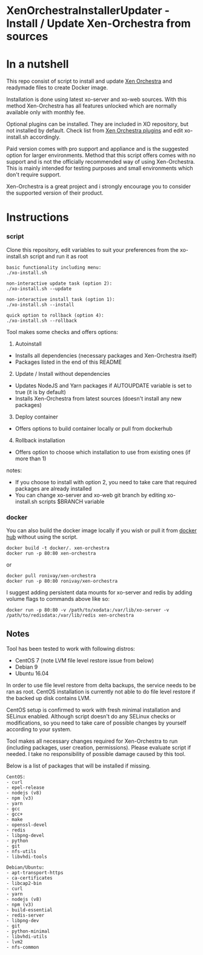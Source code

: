 
# XenOrchestraInstallerUpdater - Install / Update Xen-Orchestra from sources

# In a nutshell

This repo consist of script to install and update [Xen Orchestra](https://xen-orchestra.com/#!/) and readymade files to create Docker image.

Installation is done using latest xo-server and xo-web sources. With this method Xen-Orchestra has all features unlocked which are normally available only with monthly fee.

Optional plugins can be installed. They are included in XO repository, but not installed by default. Check list from [Xen Orchestra plugins](https://github.com/vatesfr/xen-orchestra/tree/master/packages) and edit xo-install.sh accordingly.


Paid version comes with pro support and appliance and is the suggested option for larger environments. Method that this script offers comes with no support and is not the officially recommended way of using Xen-Orchestra. This is mainly intended for testing purposes and small environments which don't require support.

Xen-Orchestra is a great project and i strongly encourage you to consider the supported version of their product.

# Instructions

### script
Clone this repository, edit variables to suit your preferences from the xo-install.sh script and run it as root

```
basic functionality including menu:
./xo-install.sh

non-interactive update task (option 2):
./xo-install.sh --update

non-interactive install task (option 1):
./xo-install.sh --install

quick option to rollback (option 4):
./xo-install.sh --rollback
```

Tool makes some checks and offers options:

1. Autoinstall
 - Installs all dependencies (necessary packages and Xen-Orchestra itself)
 - Packages listed in the end of this README

2. Update / Install without dependencies
 - Updates NodeJS and Yarn packages if AUTOUPDATE variable is set to true (it is by default)
 - Installs Xen-Orchestra from latest sources (doesn't install any new packages)

3. Deploy container
 - Offers options to build container locally or pull from dockerhub

4. Rollback installation
 - Offers option to choose which installation to use from existing ones (if more than 1)

notes:

 - If you choose to install with option 2, you need to take care that required packages are already installed
 - You can change xo-server and xo-web git branch by editing xo-install.sh scripts $BRANCH variable

### docker
You can also build the docker image locally if you wish or pull it from [docker hub](https://hub.docker.com/r/ronivay/xen-orchestra/) without using the script.

```
docker build -t docker/. xen-orchestra
docker run -p 80:80 xen-orchestra
```
or
```
docker pull ronivay/xen-orchestra
docker run -p 80:80 ronivay/xen-orchestra
```

I suggest adding persistent data mounts for xo-server and redis by adding volume flags to commands above like so:

```
docker run -p 80:80 -v /path/to/xodata:/var/lib/xo-server -v /path/to/redisdata:/var/lib/redis xen-orchestra
```

## Notes

Tool has been tested to work with following distros:

- CentOS 7 (note LVM file level restore issue from below)
- Debian 9
- Ubuntu 16.04

In order to use file level restore from delta backups, the service needs to be ran as root.
CentOS installation is currently not able to do file level restore if the backed up disk contains LVM.

CentOS setup is confirmed to work with fresh minimal installation and SELinux enabled.
Although script doesn't do any SELinux checks or modifications, so you need to take care of possible changes by yourself according to your system.

Tool makes all necessary changes required for Xen-Orchestra to run (including packages, user creation, permissions). Please evaluate script if needed.
I take no responsibility of possible damage caused by this tool.

Below is a list of packages that will be installed if missing.

```
CentOS:
- curl
- epel-release
- nodejs (v8)
- npm (v3)
- yarn
- gcc
- gcc+
- make
- openssl-devel
- redis
- libpng-devel
- python
- git
- nfs-utils
- libvhdi-tools

Debian/Ubuntu:
- apt-transport-https
- ca-certificates
- libcap2-bin
- curl
- yarn
- nodejs (v8)
- npm (v3)
- build-essential
- redis-server
- libpng-dev
- git
- python-minimal
- libvhdi-utils
- lvm2
- nfs-common
```
